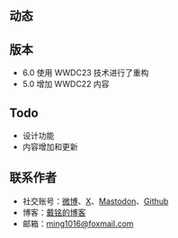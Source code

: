 ## 动态
## 版本

- 6.0 使用 WWDC23 技术进行了重构
- 5.0 增加 WWDC22 内容

## Todo

- 设计功能
- 内容增加和更新

## 联系作者

- 社交账号：[微博](https://weibo.com/allstarming)、[X](https://x.com/daiming_cn)、[Mastodon](https://iosdev.space/@starming)、[Github](https://github.com/ming1016)
- 博客：[戴铭的博客](https://starming.com)
- 邮箱：[ming1016@foxmail.com](mailto:ming1016@foxmail.com) 
